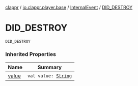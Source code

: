 [clappr](../../index.md) / [io.clappr.player.base](../index.md) / [InternalEvent](index.md) / [DID_DESTROY](./-d-i-d_-d-e-s-t-r-o-y.md)

# DID_DESTROY

`DID_DESTROY`

### Inherited Properties

| Name | Summary |
|---|---|
| [value](value.md) | `val value: `[`String`](https://kotlinlang.org/api/latest/jvm/stdlib/kotlin/-string/index.html) |
